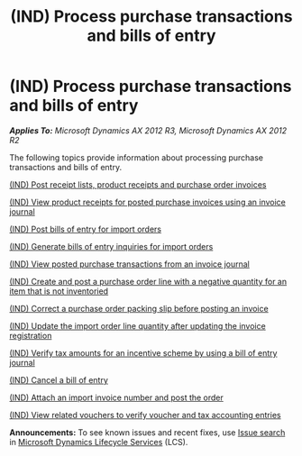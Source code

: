 ﻿---
title: (IND) Process purchase transactions and bills of entry
TOCTitle: (IND) Process purchase transactions and bills of entry
ms:assetid: 7ab50fa7-423a-43a5-8b61-1418c926c9bb
ms:mtpsurl: https://technet.microsoft.com/en-us/library/JJ677930(v=AX.60)
ms:contentKeyID: 49385892
ms.date: 04/18/2014
mtps_version: v=AX.60
---

# (IND) Process purchase transactions and bills of entry 


_**Applies To:** Microsoft Dynamics AX 2012 R3, Microsoft Dynamics AX 2012 R2_

The following topics provide information about processing purchase transactions and bills of entry.

[(IND) Post receipt lists, product receipts and purchase order invoices](ind-post-receipt-lists-product-receipts-and-purchase-order-invoices.md)

[(IND) View product receipts for posted purchase invoices using an invoice journal](ind-view-product-receipts-for-posted-purchase-invoices-using-an-invoice-journal.md)

[(IND) Post bills of entry for import orders](ind-post-bills-of-entry-for-import-orders.md)

[(IND) Generate bills of entry inquiries for import orders](ind-generate-bills-of-entry-inquiries-for-import-orders.md)

[(IND) View posted purchase transactions from an invoice journal](ind-view-posted-purchase-transactions-from-an-invoice-journal.md)

[(IND) Create and post a purchase order line with a negative quantity for an item that is not inventoried](ind-create-and-post-a-purchase-order-line-with-a-negative-quantity-for-an-item-that-is-not-inventoried.md)

[(IND) Correct a purchase order packing slip before posting an invoice](ind-correct-a-purchase-order-packing-slip-before-posting-an-invoice.md)

[(IND) Update the import order line quantity after updating the invoice registration](ind-update-the-import-order-line-quantity-after-updating-the-invoice-registration.md)

[(IND) Verify tax amounts for an incentive scheme by using a bill of entry journal](ind-verify-tax-amounts-for-an-incentive-scheme-by-using-a-bill-of-entry-journal.md)

[(IND) Cancel a bill of entry](ind-cancel-a-bill-of-entry.md)

[(IND) Attach an import invoice number and post the order](ind-attach-an-import-invoice-number-and-post-the-order.md)

[(IND) View related vouchers to verify voucher and tax accounting entries](ind-view-related-vouchers-to-verify-voucher-and-tax-accounting-entries.md)

  
**Announcements:** To see known issues and recent fixes, use [Issue search](http://go.microsoft.com/fwlink/?linkid=389258) in [Microsoft Dynamics Lifecycle Services](http://go.microsoft.com/fwlink/?linkid=306505) (LCS).

